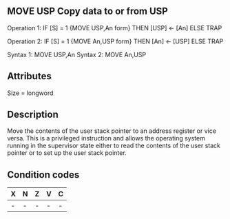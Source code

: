 ## MOVE USP Copy data to or from USP

Operation 1: IF [S] = 1 {MOVE USP,An form}
THEN [USP] ← [An]
ELSE TRAP

Operation 2: IF [S] = 1 {MOVE An,USP form}
THEN [An] ← [USP]
ELSE TRAP

Syntax 1: MOVE USP,An
Syntax 2: MOVE An,USP

## Attributes
Size = longword

## Description
Move the contents of the user stack pointer to an address register
or vice versa. This is a privileged instruction and allows the
operating system running in the supervisor state either to read
the contents of the user stack pointer or to set up the user stack
pointer.

## Condition codes
|X|N|Z|V|C|
|--|--|--|--|--|
|-|-|-|-|-|